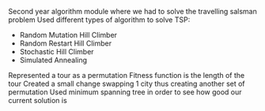 Second year algorithm module where we had to solve the travelling salsman problem 
Used different types of algorithm to solve TSP:
- Random Mutation Hill Climber
- Random Restart Hill Climber
- Stochastic Hill Climber
- Simulated Annealing 

Represented a tour as a permutation 
Fitness function is the length of the tour
Created a small change swapping 1 city thus creating another set of permutation 
Used minimum spanning tree in order to see how good our current solution is 
